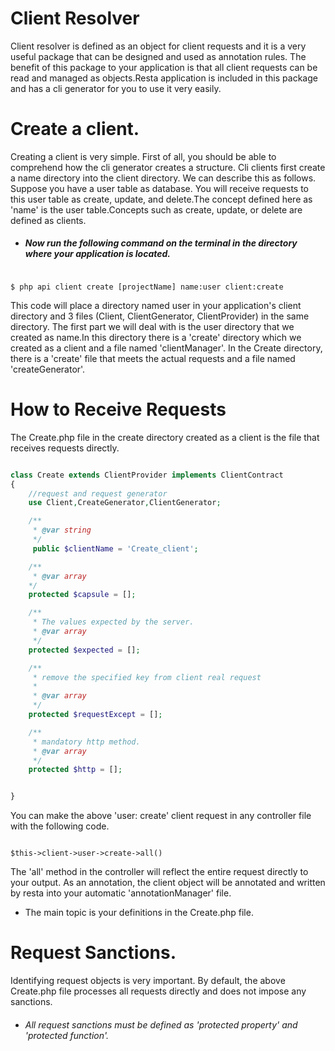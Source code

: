 # Client Resolver

Client resolver is defined as an object for client requests and it is a very useful package that can be designed and used as annotation rules.
The benefit of this package to your application is that all client requests can be read and managed as objects.Resta application is included in this package and has a cli generator for you to use it very easily.

# Create a client.
Creating a client is very simple. First of all, you should be able to comprehend how the cli generator creates a structure.
Cli clients first create a name directory into the client directory. We can describe this as follows. Suppose you have a user table as database.
You will receive requests to this user table as create, update, and delete.The concept defined here as 'name' is the user table.Concepts such as create, update, or delete are defined as clients.

- ##### Now run the following command on the terminal in the directory where your application is located.


```code

$ php api client create [projectName] name:user client:create

```

This code will place a directory named user in your application's client directory and 3 files (Client, ClientGenerator, ClientProvider) in the same directory.
The first part we will deal with is the user directory that we created as name.In this directory there is a 'create' directory which we created as a client and a file named 'clientManager'.
In the Create directory, there is a 'create' file that meets the actual requests and a file named 'createGenerator'.

# How to Receive Requests
The Create.php file in the create directory created as a client is the file that receives requests directly.

```php

class Create extends ClientProvider implements ClientContract
{
    //request and request generator
    use Client,CreateGenerator,ClientGenerator;

    /**
     * @var string
     */
     public $clientName = 'Create_client';

    /**
     * @var array
    */
    protected $capsule = [];

    /**
     * The values ​​expected by the server.
     * @var array
     */
    protected $expected = [];

    /**
     * remove the specified key from client real request
     *
     * @var array
     */
    protected $requestExcept = [];

    /**
     * mandatory http method.
     * @var array
     */
    protected $http = [];


}

```

You can make the above 'user: create' client request in any controller file with the following code.

```code

$this->client->user->create->all()

```

The 'all' method in the controller will reflect the entire request directly to your output.
As an annotation, the client object will be annotated and written by resta into your automatic 'annotationManager' file.

* The main topic is your definitions in the Create.php file.

# Request Sanctions.
Identifying request objects is very important.
By default, the above Create.php file processes all requests directly and does not impose any sanctions.

* ###### All request sanctions must be defined as 'protected property' and 'protected function'.